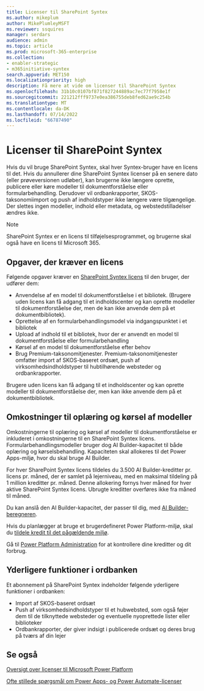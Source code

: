 ```yaml
---
title: Licenser til SharePoint Syntex
ms.author: mikeplum
author: MikePlumleyMSFT
ms.reviewer: ssquires
manager: serdars
audience: admin
ms.topic: article
ms.prod: microsoft-365-enterprise
ms.collection:
- enabler-strategic
- m365initiative-syntex
search.appverid: MET150
ms.localizationpriority: high
description: Få mere at vide om licenser til SharePoint Syntex
ms.openlocfilehash: 31b10c0107bf871f827244889ac7ec77f7958e1f
ms.sourcegitcommit: 221212fff9737e0ea386755deb8fed62ae9c254b
ms.translationtype: MT
ms.contentlocale: da-DK
ms.lasthandoff: 07/14/2022
ms.locfileid: "66787490"
---
```

# <a name="licensing-for-sharepoint-syntex"></a>Licenser til SharePoint Syntex

Hvis du vil bruge SharePoint Syntex, skal hver Syntex-bruger have en licens til det. Hvis du annullerer dine SharePoint Syntex licenser på en senere dato (eller prøveversionen udløber), kan brugerne ikke længere oprette, publicere eller køre modeller til dokumentforståelse eller formularbehandling. Derudover vil ordbankrapporter, SKOS-taksonomiimport og push af indholdstyper ikke længere være tilgængelige. Der slettes ingen modeller, indhold eller metadata, og webstedstilladelser ændres ikke.
 
> [!NOTE] 
> SharePoint Syntex er en licens til tilføjelsesprogrammet, og brugerne skal også have en licens til Microsoft 365.
 
## <a name="tasks-requiring-a-license"></a>Opgaver, der kræver en licens
 
Følgende opgaver kræver en [SharePoint Syntex licens](https://www.microsoft.com/microsoft-365/enterprise/sharepoint-syntex) til den bruger, der udfører dem:
 
- Anvendelse af en model til dokumentforståelse i et bibliotek. (Brugere uden licens kan få adgang til et indholdscenter og kan oprette modeller til dokumentforståelse der, men de kan ikke anvende dem på et dokumentbibliotek).
- Oprettelse af en formularbehandlingsmodel via indgangspunktet i et bibliotek
- Upload af indhold til et bibliotek, hvor der er anvendt en model til dokumentforståelse eller formularbehandling
- Kørsel af en model til dokumentforståelse efter behov
- Brug Premium-taksonomitjenester. Premium-taksonomitjenester omfatter import af SKOS-baseret ordsæt, push af virksomhedsindholdstyper til hubtilhørende websteder og ordbankrapporter.

Brugere uden licens kan få adgang til et indholdscenter og kan oprette modeller til dokumentforståelse der, men kan ikke anvende dem på et dokumentbibliotek.
 
## <a name="cost-of-training-and-running-models"></a>Omkostninger til oplæring og kørsel af modeller
 
Omkostningerne til oplæring og kørsel af modeller til dokumentforståelse er inkluderet i omkostningerne til en SharePoint Syntex licens. Formularbehandlingsmodeller bruger dog AI Builder-kapacitet til både oplæring og kørselsbehandling. Kapaciteten skal allokeres til det Power Apps-miljø, hvor du skal bruge AI Builder.

For hver SharePoint Syntex licens tildeles du 3.500 AI Builder-kreditter pr. licens pr. måned, der er samlet på lejerniveau, med en maksimal tildeling på 1 million kreditter pr. måned. Denne allokering fornys hver måned for hver aktive SharePoint Syntex licens. Ubrugte kreditter overføres ikke fra måned til måned. 

Du kan anslå den AI Builder-kapacitet, der passer til dig, med [AI Builder-beregneren](https://powerapps.microsoft.com/ai-builder-calculator).

Hvis du planlægger at bruge et brugerdefineret Power Platform-miljø, skal du [tildele kredit til det pågældende miljø](/power-platform/admin/capacity-add-on).

Gå til [Power Platform Administration](https://admin.powerplatform.microsoft.com/resources/capacity) for at kontrollere dine kreditter og dit forbrug.
  
## <a name="additional-term-store-features"></a>Yderligere funktioner i ordbanken
 
Et abonnement på SharePoint Syntex indeholder følgende yderligere funktioner i ordbanken:
 
- Import af SKOS-baseret ordsæt
- Push af virksomhedsindholdstyper til et hubwebsted, som også føjer dem til de tilknyttede websteder og eventuelle nyoprettede lister eller biblioteker
- Ordbankrapporter, der giver indsigt i publicerede ordsæt og deres brug på tværs af din lejer


## <a name="see-also"></a>Se også

[Oversigt over licenser til Microsoft Power Platform](/power-platform/admin/pricing-billing-skus)

[Ofte stillede spørgsmål om Power Apps- og Power Automate-licenser](/power-platform/admin/powerapps-flow-licensing-faq)

